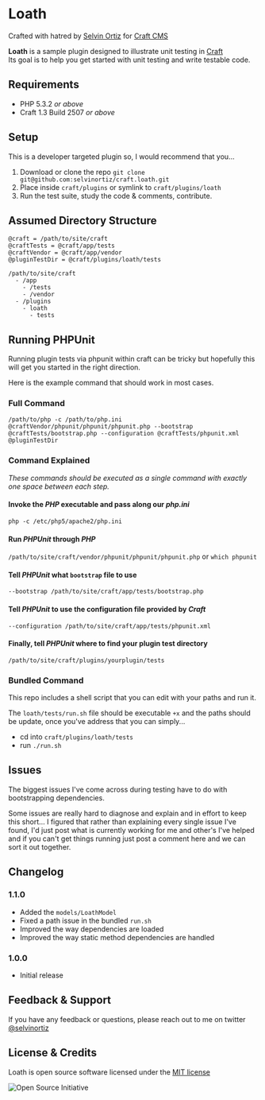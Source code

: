 # Loath

Crafted with hatred by [Selvin Ortiz][developer] for [Craft CMS][craftcms]

**Loath** is a sample plugin designed to illustrate unit testing in [Craft][craftcms]  
Its goal is to help you get started with unit testing and write testable code.

## Requirements
- PHP 5.3.2 _or above_
- Craft 1.3 Build 2507 _or above_

## Setup
This is a developer targeted plugin so, I would recommend that you...

1. Download or clone the repo `git clone git@github.com:selvinortiz/craft.loath.git`
2. Place inside `craft/plugins` or symlink to `craft/plugins/loath`
3. Run the test suite, study the code & comments, contribute.

## Assumed Directory Structure

```
@craft = /path/to/site/craft
@craftTests = @craft/app/tests
@craftVendor = @craft/app/vendor
@pluginTestDir = @craft/plugins/loath/tests

/path/to/site/craft
  - /app
    - /tests
    - /vendor
  - /plugins
    - loath
      - tests
```

## Running PHPUnit
Running plugin tests via phpunit within craft can be tricky but hopefully this will get you started in the right direction.

Here is the example command that should work in most cases.

### Full Command

```
/path/to/php -c /path/to/php.ini @craftVendor/phpunit/phpunit/phpunit.php --bootstrap @craftTests/bootstrap.php --configuration @craftTests/phpunit.xml @pluginTestDir

```

### Command Explained

_These commands should be executed as a single command with exactly one space between each step._

#### Invoke the *PHP* executable and pass along our *php.ini*
`php -c /etc/php5/apache2/php.ini`

#### Run *PHPUnit* through *PHP*
`/path/to/site/craft/vendor/phpunit/phpunit/phpunit.php` or `which phpunit`

#### Tell *PHPUnit* what `bootstrap` file to use
`--bootstrap /path/to/site/craft/app/tests/bootstrap.php`

#### Tell *PHPUnit* to use the configuration file provided by *Craft*
`--configuration /path/to/site/craft/app/tests/phpunit.xml`

#### Finally, tell *PHPUnit* where to find your plugin test directory
`/path/to/site/craft/plugins/yourplugin/tests`

### Bundled Command
This repo includes a shell script that you can edit with your paths and run it.

The `loath/tests/run.sh` file should be executable `+x` and the paths should be update, once you've address that you can simply...

- cd into `craft/plugins/loath/tests`
- run `./run.sh`

## Issues
The biggest issues I've come across during testing have to do with bootstrapping dependencies.

Some issues are really hard to diagnose and explain and in effort to keep this short... I figured that rather than explaining every single issue I've found, I'd just post what is currently working for me and other's I've helped and if you can't get things running just post a comment here and we can sort it out together.

## Changelog
### 1.1.0
- Added the `models/LoathModel`
- Fixed a path issue in the bundled `run.sh`
- Improved the way dependencies are loaded
- Improved the way static method dependencies are handled

### 1.0.0
- Initial release

## Feedback & Support
If you have any feedback or questions, please reach out to me on twitter [@selvinortiz][developer]

## License & Credits
Loath is open source software licensed under the [MIT license][license]

![Open Source Initiative][osilogo]

[developer]:http://twitter.com/selvinortiz "@selvinortiz"
[license]:https://raw.github.com/selvinortiz/craft.loath/master/LICENSE "MIT License"
[craftcms]:http://buildwithcraft.com "Craft CMS"
[pixelandtonic]:http://pixelandtonic.com "Pixel & Tonic"
[osilogo]:https://github.com/selvinortiz/craft.loath/raw/master/resources/img/osilogo.png "Open Source Initiative"
